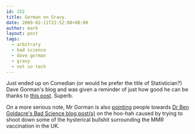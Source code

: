 ```yaml
---
id: 152
title: Gorman on Gravy.
date: 2009-02-11T22:52:08+00:00
author: mark
layout: post
tags:
  - arbitrary
  - bad science
  - dave gorman
  - gravy
  - not so tech
---
```

Just ended up on Comedian (or would he prefer the title of Statistician?) Dave Gorman's blog and was given a reminder of just how good he can be thanks to [this post](http://gormano.blogspot.com/2009/02/we-now-sell-gravy.html). Superb.

On a more serious note, Mr Gorman is also [pointing](http://gormano.blogspot.com/2009/02/some-bad-science.html) people towards [Dr Ben Goldacre's Bad Science blog post(s)](http://www.badscience.net/2009/02/legal-chill-from-lbc-973-over-jeni-barnetts-mmr-scaremongering/) on the hoo-hah caused by trying to shoot down some of the hysterical bullshit surrounding the MMR vaccination in the UK.

